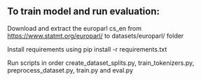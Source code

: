 ## To train model and run evaluation:

Download and extract the europarl cs_en from https://www.statmt.org/europarl/ to datasets/europarl/ folder

Install requirements using pip install -r requirements.txt

Run scripts in order create_dataset_splits.py, train_tokenizers.py, preprocess_dataset.py, train.py and eval.py
